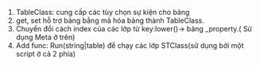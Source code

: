 1. TableClass: cung cấp các tùy chọn sự kiện cho bảng
2. get, set hỗ trợ bảng bằng mã hóa bảng thành TableClass.
3. Chuyển đổi cách index của các lớp từ key:lower()-> bảng _property.( Sử dụng Meta ở trên)
4. Add func: Run(string|table) để chạy các lớp STClass(sử dụng bởi một script ở cả 2 phía)
